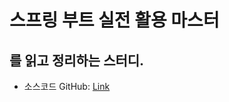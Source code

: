 # 스프링 부트 실전 활용 마스터
## 를 읽고 정리하는 스터디.


- 소스코드 GitHub: [Link](https://github.com/onlybooks/spring-boot-reactive/tree/main)
